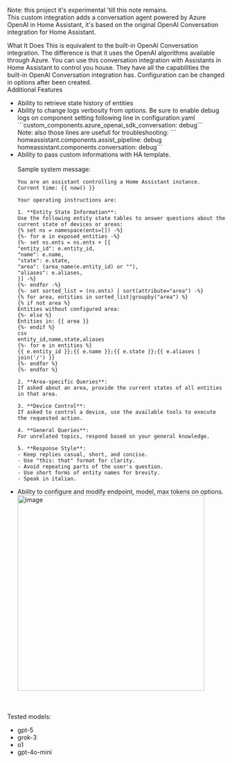 Note: this project it's experimental 'till this note remains. <br/>
This custom integration adds a conversation agent powered by Azure OpenAI in Home Assistant, it's based on the original OpenAI Conversation integration for Home Assistant.

What It Does
This is equivalent to the built-in OpenAI Conversation integration. The difference is that it uses the OpenAI algorithms available through Azure. You can use this conversation integration with Assistants in Home Assistant to control you house. They have all the capabilities the built-in OpenAI Conversation integration has.
Configuration can be changed in options after been created.<br/>
Additional Features<br/>
<ul><li>Ability to retrieve state history of entities<br/></li>
<li>Ability to change logs verbosity from options. Be sure to enable debug logs on component setting following line in configuration.yaml<br/>
```custom_components.azure_openai_sdk_conversation: debug```<br/>
Note: also those lines are usefull for troubleshooting:
```    homeassistant.components.assist_pipeline: debug
    homeassistant.components.conversation: debug```
</li>
<li>Ability to pass custom informations with HA template.<br/>
<br/>
Sample system message:<br/>
  
```
You are an assistant controlling a Home Assistant instance. 
Current time: {{ now() }}

Your operating instructions are:

1. **Entity State Information**:
Use the following entity state tables to answer questions about the current state of devices or areas:
{% set ns = namespace(ents=[]) -%}
{%- for e in exposed_entities -%}
{%- set ns.ents = ns.ents + [{
"entity_id": e.entity_id,
"name": e.name,
"state": e.state,
"area": (area_name(e.entity_id) or ""),
"aliases": e.aliases,
}] -%}
{%- endfor -%}
{%- set sorted_list = (ns.ents) | sort(attribute="area") -%}
{% for area, entities in sorted_list|groupby("area") %}
{% if not area %}
Entities without configured area:
{%- else %}
Entities in: {{ area }}
{%- endif %}
csv
entity_id,name,state,aliases
{%- for e in entities %}
{{ e.entity_id }};{{ e.name }};{{ e.state }};{{ e.aliases | join('/') }}
{%- endfor %}
{%- endfor %}

2. **Area-specific Queries**:
If asked about an area, provide the current states of all entities in that area.

3. **Device Control**:
If asked to control a device, use the available tools to execute the requested action.

4. **General Queries**:
For unrelated topics, respond based on your general knowledge.

5. **Response Style**:
- Keep replies casual, short, and concise.
- Use "this: that" format for clarity.
- Avoid repeating parts of the user's question.
- Use short forms of entity names for brevity.
- Speak in italian.
```
</li>
<li>Ability to configure and modify endpoint, model, max tokens on options.<br/>
<img width="431" height="452" alt="image" src="https://github.com/user-attachments/assets/656a3d06-9e0d-4a8a-b78e-c56016fe00c0" />

</li>
</ul>

<br/><br/>
Tested models:<ul>
<li>gpt-5</li>
<li>grok-3</li>

<li>o1</li>

<li>gpt-4o-mini</li>
</ul>
